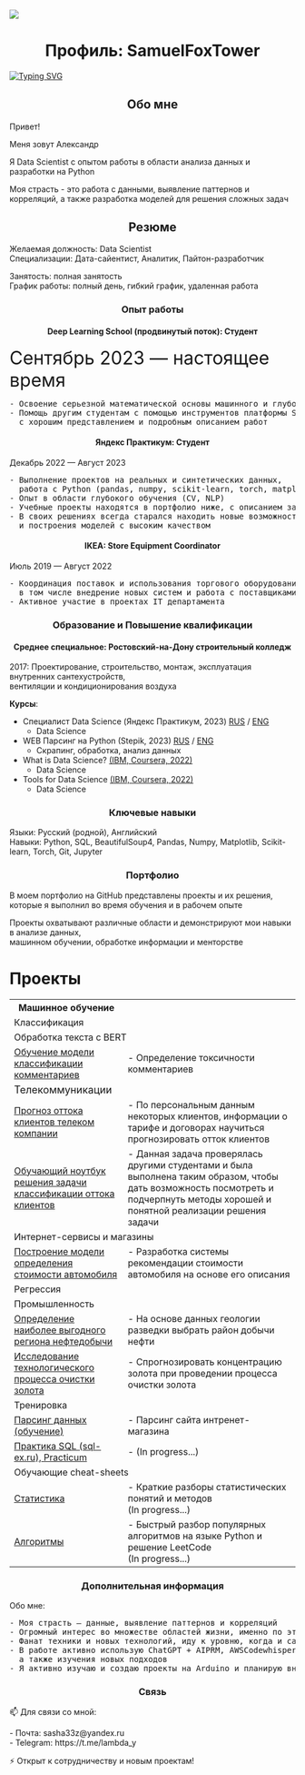 ### ![](https://komarev.com/ghpvc/?username=SamuelFoxTower&style=plastic&label=profile+views&color=green)

<!--
**SamuelFoxTower/SamuelFoxTower** is a ✨ _special_ ✨ repository because its `README.md` (this file) appears on your GitHub profile.

Here are some ideas to get you started:

- 🔭 I’m currently working on ...
- 🌱 I’m currently learning ...
- 👯 I’m looking to collaborate on ...
- 🤔 I’m looking for help with ...
- 💬 Ask me about ...
- 📫 How to reach me: ...
- 😄 Pronouns: ...
- ⚡ Fun fact: ...
-->
<!DOCTYPE html>
<html lang="ru">
<head>
  <meta charset="UTF-8">
</head>
<body>

<h1 style="text-align: center;">Профиль: SamuelFoxTower</h1>

<a href="https://git.io/typing-svg"><img src="https://readme-typing-svg.demolab.com?font=inconsolata&pause=1000&color=09A708&center=true&vCenter=true&random=false&width=435&lines=Data+Scientist+%2F+Python+Developer" alt="Typing SVG" /></a>

<h2 style="text-align: center;">Обо мне</h2>
<p>Привет! 
<p>Меня зовут Александр  
<p>Я Data Scientist с опытом работы в области анализа данных и разработки на Python   
<p>Моя страсть - это работа с данными, выявление паттернов и корреляций, а также разработка моделей для решения сложных задач  
<h2 style="text-align: center;">Резюме</h2>

<p>Желаемая должность: Data Scientist<br>
Специализации: Дата-сайентист, Аналитик, Пайтон-разработчик</p>  
Занятость: полная занятость<br>
График работы: полный день, гибкий график, удаленная работа<br></p>

<h3 style="text-align: center;">Опыт работы</h3>

<h4 style="text-align: center;">Deep Learning School (продвинутый поток): Студент</h4>
<font size="6">Сентябрь 2023 — настоящее время</font></p> 
<pre>- Освоение серьезной математической основы машинного и глубокого обучения
- Помощь другим студентам с помощью инструментов платформы Stepik 
  с хорошим представлением и подробным описанием работ</pre>

<h4 style="text-align: center;">Яндекс Практикум: Студент</h4>
Декабрь 2022 — Август 2023</p>
<pre>- Выполнение проектов на реальных и синтетических данных, 
  работа с Python (pandas, numpy, scikit-learn, torch, matplotlib ...), SQL
- Опыт в области глубокого обучения (CV, NLP)
- Учебные проекты находятся в портфолио ниже, с описанием задач и моим вариантом решения
- В своих решениях всегда старался находить новые возможности оптимизации процесса изучения данных 
  и построения моделей с высоким качеством</pre>

<h4 style="text-align: center;">IKEA: Store Equipment Coordinator</h4>
Июль 2019 — Август 2022</p>
<pre>- Координация поставок и использования торгового оборудования в магазине, 
  в том числе внедрение новых систем и работа с поставщиками
- Активное участие в проектах IT департамента</pre>

<h3 style="text-align: center;">Образование и Повышение квалификации</h3>
<h4 style="text-align: center;">Среднее специальное: Ростовский-на-Дону строительный колледж</h4>
2017: Проектирование, строительство, монтаж, эксплуатация внутренних сантехустройств,<br> 
вентиляции и кондиционирования воздуха</p>

**Курсы**:<br>
- Специалист Data Science (Яндекс Практикум, 2023) [RUS](https://github.com/SamuelFoxTower/SamuelFoxTower/blob/main/certificate/Practicum_ru.pdf) / [ENG](https://github.com/SamuelFoxTower/SamuelFoxTower/blob/main/certificate/Practicum_en.pdf)<br>
  - Data Science
- WEB Парсинг на Python (Stepik, 2023) [RUS](https://stepik.org/cert/2041068) / [ENG](https://stepik.org/cert/2041068?lang=en)<br>
  - Скрапинг, обработка, анализ данных
- What is Data Science? [(IBM, Coursera, 2022)](https://coursera.org/share/f8ce69265fa3daa54e5b056d427e49b4)<br>
  - Data Science 
- Tools for Data Science [(IBM, Coursera, 2022)](https://coursera.org/share/c05022eca89293bc484b36f5d0cadc64)<br>
  - Data Science

<h3 style="text-align: center;">Ключевые навыки</h3>
<p>Языки: Русский (родной), Английский<br>
Навыки: Python, SQL, BeautifulSoup4, Pandas, Numpy, Matplotlib, Scikit-learn, Torch, Git, Jupyter</p>

<h3 style="text-align: center;">Портфолио</h3>
В моем портфолио на GitHub представлены проекты и их решения,<br> 
которые я выполнил во время обучения и в рабочем опыте</p>  
Проекты охватывают различные области и демонстрируют мои навыки в анализе данных,<br>  
машинном обучении, обработке информации и менторстве</p>  

# Проекты

<table>
  <th>Машинное обучение</th>
  <tr>
    <td colspan="2">Классификация</td>
  </tr>
  <tr>
    <td colspan="2">Обработка текста с BERT</td>
  </tr>
  <tr>
    <td><a href="https://github.com/SamuelFoxTower/Portfolio/tree/main/сlassification-comments">Обучение модели классификации комментариев</a></td>
    <td>- Определение токсичности комментариев</td>
  </tr>
  <tr>
    <td colspan="2"><font size="4">Телекоммуникации</font></td>
  </tr>
  <tr>
    <td><a href="https://github.com/SamuelFoxTower/Portfolio/tree/master/churn_telecom">Прогноз оттока клиентов телеком компании</a></td>
    <td>- По персональным данным некоторых клиентов, информации о тарифе и договорах научиться прогнозировать отток клиентов</td>
  </tr>
  <tr>
    <td><a href="https://github.com/SamuelFoxTower/Portfolio/tree/main/churn_telecom_DLS">Обучающий ноутбук решения задачи классификации оттока клиентов</a></td>
    <td>- Данная задача проверялась другими студентами и была выполнена таким образом, чтобы дать возможность посмотреть и подчерпнуть методы хорошей и понятной реализации решения задачи</td>
  </tr>
  <tr>
    <td colspan="2">Интернет-сервисы и магазины</td>
  </tr>
  <tr>
    <td><a href="https://github.com/SamuelFoxTower/Portfolio/tree/main/determining-cost-cars">Построение модели определения стоимости автомобиля</a></td>
    <td>- Разработка системы рекомендации стоимости автомобиля на основе его описания</td>
  </tr>
  <tr>
    <td colspan="2">Регрессия</td>
  </tr>
  <tr>
    <td colspan="2">Промышленность</td>
  </tr>
  <tr>
    <td><a href="https://github.com/SamuelFoxTower/Portfolio/tree/master/well-locations">Определение наиболее выгодного региона нефтедобычи</a></td>
    <td>- На основе данных геологии разведки выбрать район добычи нефти</td>
  </tr>
  <tr>
    <td><a href="https://github.com/SamuelFoxTower/Portfolio/tree/master/recovery-gold">Исследование технологического процесса очистки золота</a></td>
    <td>- Спрогнозировать концентрацию золота при проведении процесса очистки золота</td>
  </tr>
  <tr>
    <td colspan="2">Тренировка</td>
  </tr>
  <tr>
    <td><a href="https://github.com/SamuelFoxTower/Portfolio/tree/master/pars-examples">Парсинг данных (обучение)</a></td>
    <td>- Парсинг сайта интренет-магазина</td>
  </tr>
  <tr>
    <td><a href="ссылка на проект">Практика SQL (sql-ex.ru), Practicum</a></td>
    <td>- (In progress...)</td>
  </tr>
  <tr>
    <td colspan="2">Обучающие cheat-sheets</td>
  </tr>
  <tr>
    <td><a href="https://github.com/SamuelFoxTower/Portfolio/tree/master/statistic">Статистика</a></td>
    <td>- Краткие разборы статистических понятий и методов<br> (In progress...)</td>
  </tr>
   <tr>
    <td><a href="https://github.com/SamuelFoxTower/Portfolio/tree/master/algorithms">Алгоритмы</a></td>
    <td>- Быстрый разбор популярных алгоритмов на языке Python и решение LeetCode<br> (In progress...)</td>
  </tr>
</table>



<h3 style="text-align: center;">Дополнительная информация</h3>
<p>Обо мне:<br>
<pre>- Моя страсть — данные, выявление паттернов и корреляций
- Огромный интерес во множестве областей жизни, именно по этому была выбрана эта профессия!
- Фанат техники и новых технологий, иду к уровню, когда и сам буду создавать прорывные и полезные технологии
- В работе активно использую ChatGPT + AIPRM, AWSCodewhisperer для автоматизации рутинных задач, 
  а также изучения новых подходов
- Я активно изучаю и создаю проекты на Arduino и планирую внедрять свои знания в проекты</pre>

<h3 style="text-align: center;">Связь</h3>
<p>📫 Для связи со мной:<br> 
    <p>- Почта: sasha33z@yandex.ru<br> 
    - Telegram: https://t.me/lambda_y<br></p>
<p>⚡ Открыт к сотрудничеству и новым проектам!

</body>
</html>
